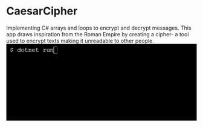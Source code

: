 # CaesarCipher
Implementing C# arrays and loops to encrypt and decrypt messages. This app draws inspiration from the Roman Empire by creating a cipher- a tool used to encrypt texts making it unreadable to other people.
![CaesarCipher demo](gify.gif)
